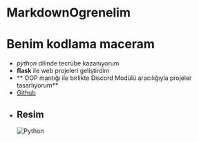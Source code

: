 # MarkdownOgrenelim


# Benim kodlama maceram
- *python* dilinde tecrübe kazanıyorum
- **flask** ile web projeleri geliştirdim
- ** OOP mantığı ile birlikte Discord Modülü aracılığıyla projeler tasarlıyorum**
- [Github](https://www.github.com)
- ## Resim
  ![Python](https://img.shields.io/badge/Python-3670A0?style=for-the-badge&logo=python&logoColor=ffdd54)



